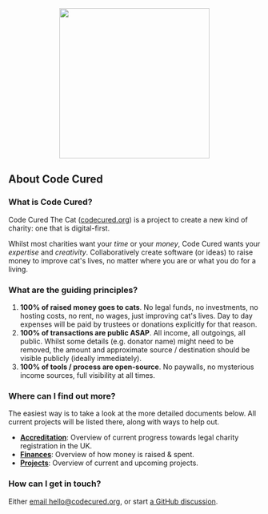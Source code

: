 <div align="center">
  <img src="https://codecured.org/branding/logo/logo_transparent.png" width="300px">
</div>

## About Code Cured

### What is Code Cured?

Code Cured The Cat ([codecured.org](https://codecured.org)) is a project to create a new kind of charity: one that is digital-first.

Whilst most charities want your *time* or your *money*, Code Cured wants your *expertise* and *creativity*. Collaboratively create software (or ideas) to raise money to improve cat's lives, no matter where you are or what you do for a living.

### What are the guiding principles?

1. **100% of raised money goes to cats**. No legal funds, no investments, no hosting costs, no rent, no wages, just improving cat's lives. Day to day expenses will be paid by trustees or donations explicitly for that reason.
2. **100% of transactions are public ASAP**. All income, all outgoings, all public. Whilst some details (e.g. donator name) might need to be removed, the amount and approximate source / destination should be visible publicly (ideally immediately).
3. **100% of tools / process are open-source**. No paywalls, no mysterious income sources, full visibility at all times.

### Where can I find out more?

The easiest way is to take a look at the more detailed documents below. All current projects will be listed there, along with ways to help out.

* **[Accreditation](/docs/Accreditation)**: Overview of current progress towards legal charity registration in the UK.
* **[Finances](/docs/Finances)**: Overview of how money is raised & spent.
* **[Projects](/docs/Projects)**: Overview of current and upcoming projects.

### How can I get in touch?

Either [email hello@codecured.org](mailto:hello@codecured.org), or start [a GitHub discussion](https://github.com/codecured).

